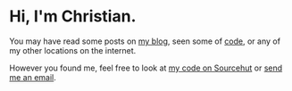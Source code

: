 # Hi, I'm Christian.

You may have read some posts on [my blog](https://blog.cleberg.io), seen some of [code](https://git.sr.ht/~cyborg), or any of my other locations on the internet.

However you found me, feel free to look at [my code on Sourcehut](https://git.sr.ht/~cyborg) or [send me an email](mailto:hello@cleberg.io).
